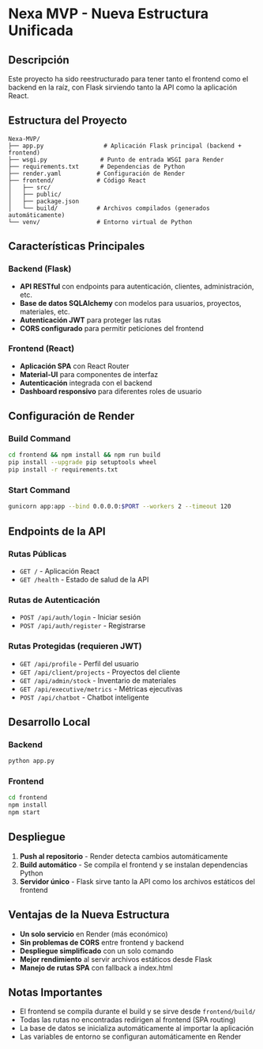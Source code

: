 # Nexa MVP - Nueva Estructura Unificada

## Descripción
Este proyecto ha sido reestructurado para tener tanto el frontend como el backend en la raíz, con Flask sirviendo tanto la API como la aplicación React.

## Estructura del Proyecto
```
Nexa-MVP/
├── app.py                 # Aplicación Flask principal (backend + frontend)
├── wsgi.py               # Punto de entrada WSGI para Render
├── requirements.txt      # Dependencias de Python
├── render.yaml          # Configuración de Render
├── frontend/            # Código React
│   ├── src/
│   ├── public/
│   ├── package.json
│   └── build/           # Archivos compilados (generados automáticamente)
└── venv/                # Entorno virtual de Python
```

## Características Principales

### Backend (Flask)
- **API RESTful** con endpoints para autenticación, clientes, administración, etc.
- **Base de datos SQLAlchemy** con modelos para usuarios, proyectos, materiales, etc.
- **Autenticación JWT** para proteger las rutas
- **CORS configurado** para permitir peticiones del frontend

### Frontend (React)
- **Aplicación SPA** con React Router
- **Material-UI** para componentes de interfaz
- **Autenticación** integrada con el backend
- **Dashboard responsivo** para diferentes roles de usuario

## Configuración de Render

### Build Command
```bash
cd frontend && npm install && npm run build
pip install --upgrade pip setuptools wheel
pip install -r requirements.txt
```

### Start Command
```bash
gunicorn app:app --bind 0.0.0.0:$PORT --workers 2 --timeout 120
```

## Endpoints de la API

### Rutas Públicas
- `GET /` - Aplicación React
- `GET /health` - Estado de salud de la API

### Rutas de Autenticación
- `POST /api/auth/login` - Iniciar sesión
- `POST /api/auth/register` - Registrarse

### Rutas Protegidas (requieren JWT)
- `GET /api/profile` - Perfil del usuario
- `GET /api/client/projects` - Proyectos del cliente
- `GET /api/admin/stock` - Inventario de materiales
- `GET /api/executive/metrics` - Métricas ejecutivas
- `POST /api/chatbot` - Chatbot inteligente

## Desarrollo Local

### Backend
```bash
python app.py
```

### Frontend
```bash
cd frontend
npm install
npm start
```

## Despliegue

1. **Push al repositorio** - Render detecta cambios automáticamente
2. **Build automático** - Se compila el frontend y se instalan dependencias Python
3. **Servidor único** - Flask sirve tanto la API como los archivos estáticos del frontend

## Ventajas de la Nueva Estructura

- **Un solo servicio** en Render (más económico)
- **Sin problemas de CORS** entre frontend y backend
- **Despliegue simplificado** con un solo comando
- **Mejor rendimiento** al servir archivos estáticos desde Flask
- **Manejo de rutas SPA** con fallback a index.html

## Notas Importantes

- El frontend se compila durante el build y se sirve desde `frontend/build/`
- Todas las rutas no encontradas redirigen al frontend (SPA routing)
- La base de datos se inicializa automáticamente al importar la aplicación
- Las variables de entorno se configuran automáticamente en Render
